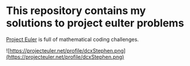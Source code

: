 # This repository contains my solutions to project eulter problems
[Project Euler](https://projecteuler.net) is full of mathematical coding challenges.

![https://projecteuler.net/profile/dcxStephen.png](https://projecteuler.net/profile/dcxStephen.png)
